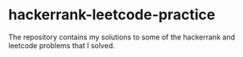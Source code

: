 # hackerrank-leetcode-practice
The repository contains my solutions to some of the hackerrank and leetcode problems that I solved. 
